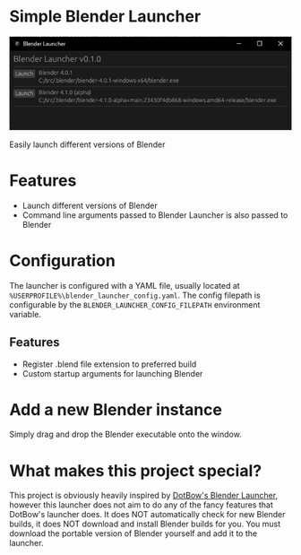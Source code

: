 # Simple Blender Launcher
![](assets/blender_launcher_program.png)

Easily launch different versions of Blender

# Features
- Launch different versions of Blender
- Command line arguments passed to Blender Launcher is also passed to Blender

# Configuration
The launcher is configured with a YAML file, usually located at ``%USERPROFILE%\blender_launcher_config.yaml``.
The config filepath is configurable by the ``BLENDER_LAUNCHER_CONFIG_FILEPATH`` environment variable.

## Features
- Register .blend file extension to preferred build
- Custom startup arguments for launching Blender

# Add a new Blender instance
Simply drag and drop the Blender executable onto the window.

# What makes this project special?
This project is obviously heavily inspired by [DotBow's Blender Launcher](https://github.com/DotBow/Blender-Launcher),
however this launcher does not aim to do any of the fancy features that DotBow's launcher does.
It does NOT automatically check for new Blender builds, it does NOT download and install Blender builds for you.
You must download the portable version of Blender yourself and add it to the launcher.
